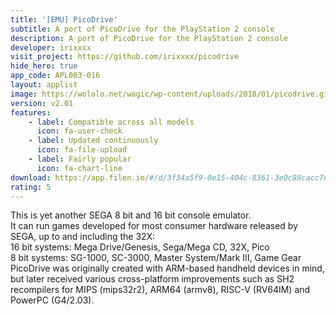 ```yaml
---
title: '[EMU] PicoDrive'
subtitle: A port of PicoDrive for the PlayStation 2 console
description: A port of PicoDrive for the PlayStation 2 console
developer: irixxxx
visit_project: https://github.com/irixxxx/picodrive
hide_hero: true
app_code: APL003-016
layout: applist
image: https://wololo.net/wagic/wp-content/uploads/2018/01/picodrive.gif
version: v2.01
features:
    - label: Compatible across all models
      icon: fa-user-check
    - label: Updated continuously
      icon: fa-file-upload
    - label: Fairly popular
      icon: fa-chart-line
download: https://app.filen.io/#/d/3f34a5f9-0e15-404c-8361-3e0c88cacc7e#3mzqI0uHyQmY6f2g750PUFLO4RayYwbf
rating: 5
---
```


This is yet another SEGA 8 bit and 16 bit console emulator.
<br>
It can run games developed for most consumer hardware released by SEGA, up to and including the 32X:
<br>
16 bit systems: Mega Drive/Genesis, Sega/Mega CD, 32X, Pico  
8 bit systems: SG-1000, SC-3000, Master System/Mark III, Game Gear  
PicoDrive was originally created with ARM-based handheld devices in mind, but later received various cross-platform improvements such as SH2 recompilers for MIPS (mips32r2), ARM64 (armv8), RISC-V (RV64IM) and PowerPC (G4/2.03).  
